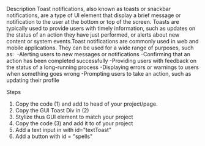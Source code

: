 Description
Toast notifications, also known as toasts or snackbar notifications, are a type of UI element that display a brief message or notification to the user at the bottom or top of the screen. Toasts are typically used to provide users with timely information, such as updates on the status of an action they have just performed, or alerts about new content or system events.Toast notifications are commonly used in web and mobile applications. They can be used for a wide range of purposes, such as:
‍
-Alerting users to new messages or notifications
-Confirming that an action has been completed successfully
-Providing users with feedback on the status of a long-running process
-Displaying errors or warnings to users when something goes wrong
-Prompting users to take an action, such as updating their profile

Steps
1. Copy the code (1) and add to head of your project/page.
2. Copy the GUI Toast Div in (2)
3. Stylize thus GUI element to match your project
4. Copy the code (3) and add it to </body> of your project
5. Add a text input in with id="textToast"
5. Add a button with id = "spells"
